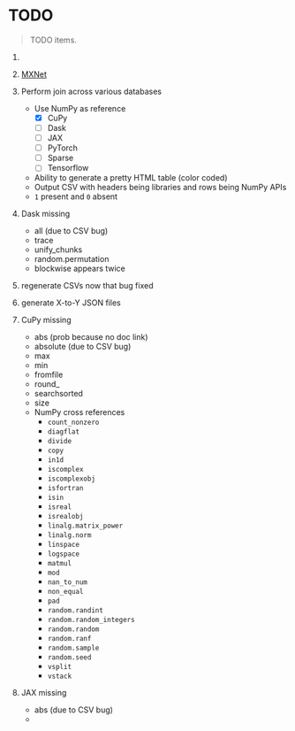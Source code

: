 # TODO

> TODO items.

1.  
2.  [MXNet](https://numpy.mxnet.io/api/deepnumpy/routines.array-creation.html)
3.  Perform join across various databases
    -   Use NumPy as reference
        -   [x] CuPy
        -   [ ] Dask
        -   [ ] JAX
        -   [ ] PyTorch
        -   [ ] Sparse
        -   [ ] Tensorflow
    -   Ability to generate a pretty HTML table (color coded)
    -   Output CSV with headers being libraries and rows being NumPy APIs
    -   `1` present and `0` absent

4.  Dask missing
    -   all (due to CSV bug)
    -   trace
    -   unify_chunks
    -   random.permutation
    -   blockwise appears twice

5.  regenerate CSVs now that bug fixed

6.  generate X-to-Y JSON files

7.  CuPy missing
    -  abs (prob because no doc link)
    -  absolute (due to CSV bug)
    -  max
    -  min
    -  fromfile
    -  round_
    -  searchsorted
    -  size
    -  NumPy cross references
        -  `count_nonzero`
        -  `diagflat`
        -  `divide`
        -  `copy`
        -  `in1d`
        -  `iscomplex`
        -  `iscomplexobj`
        -  `isfortran`
        -  `isin`
        -  `isreal`
        -  `isrealobj`
        -  `linalg.matrix_power`
        -  `linalg.norm`
        -  `linspace`
        -  `logspace`
        -  `matmul`
        -  `mod`
        -  `nan_to_num`
        -  `non_equal`
        -  `pad`
        -  `random.randint`
        -  `random.random_integers`
        -  `random.random`
        -  `random.ranf`
        -  `random.sample`
        -  `random.seed`
        -  `vsplit`
        -  `vstack`

8.  JAX missing
    -   abs (due to CSV bug)
    -   
